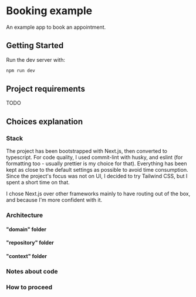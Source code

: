 # Booking example

An example app to book an appointment.



## Getting Started

Run the dev server with:

```bash
npm run dev
```

## Project requirements

TODO

## Choices explanation

### Stack

The project has been bootstrapped with Next.js, then converted to typescript.
For code quality, I used commit-lint with husky, and eslint (for formatting too - usually prettier is my choice for that).
Everything has been kept as close to the default settings as possible to avoid time consumption.
Since the project's focus was not on UI, I decided to try Tailwind CSS, but I spent a short time on that.

I chose Next.js over other frameworks mainly to have routing out of the box, and because I'm more confident with it.

### Architecture

#### "domain" folder
#### "repository" folder
#### "context" folder

### Notes about code

### How to proceed

